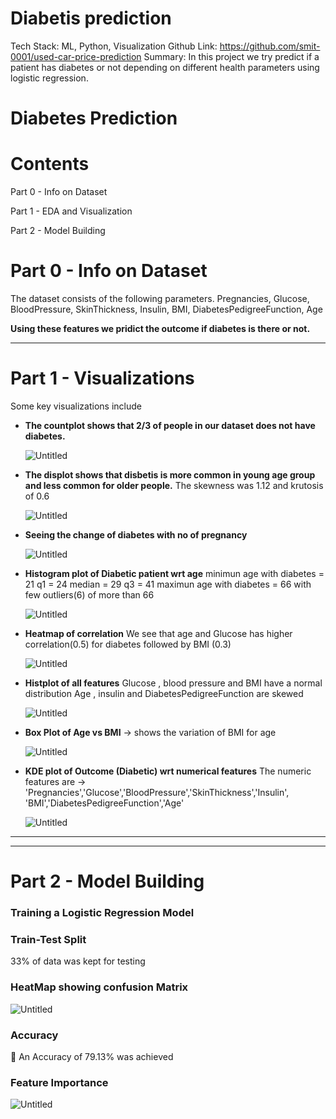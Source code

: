 # Diabetis prediction

Tech Stack: ML, Python, Visualization
Github Link: https://github.com/smit-0001/used-car-price-prediction
Summary: In this project we try predict if a patient has diabetes or not depending on different health parameters using logistic regression.

# Diabetes Prediction

# Contents

Part 0 - Info on Dataset

Part 1 - EDA and Visualization

Part 2 - Model Building

# Part 0 - Info on Dataset

The dataset consists of the following parameters.
Pregnancies,
Glucose,
BloodPressure,
SkinThickness,
Insulin,
BMI,
DiabetesPedigreeFunction,
Age

**Using these features we pridict the outcome if diabetes is there or not.**

---

# Part 1 - Visualizations

Some key visualizations include

- **The countplot shows that 2/3 of people in our dataset does not have diabetes.**
    
    ![Untitled](Diabetis%20prediction%20d9055c8355cd477ba07f89bfc457dfd7/Untitled.png)
    

- **The displot shows that disbetis is more common in young age group and less common for older people.**
The skewness was 1.12 and krutosis of 0.6
    
    ![Untitled](Diabetis%20prediction%20d9055c8355cd477ba07f89bfc457dfd7/Untitled%201.png)
    

- **Seeing the change of diabetes with no of pregnancy**
    
    ![Untitled](Diabetis%20prediction%20d9055c8355cd477ba07f89bfc457dfd7/Untitled%202.png)
    

- **Histogram plot of Diabetic patient wrt age**
minimun age with diabetes = 21
q1 = 24
median = 29
q3 = 41
maximun age with diabetes = 66 with few outliers(6) of more than 66
    
    ![Untitled](Diabetis%20prediction%20d9055c8355cd477ba07f89bfc457dfd7/Untitled%203.png)
    

- **Heatmap of correlation**
We see that age and Glucose has higher correlation(0.5) for diabetes followed by BMI (0.3)
    
    ![Untitled](Diabetis%20prediction%20d9055c8355cd477ba07f89bfc457dfd7/Untitled%204.png)
    

- **Histplot of all features**
Glucose , blood pressure and BMI have a normal distribution
Age , insulin and DiabetesPedigreeFunction are skewed
    
    ![Untitled](Diabetis%20prediction%20d9055c8355cd477ba07f89bfc457dfd7/Untitled%205.png)
    

- **Box Plot of Age vs BMI** → shows the variation of BMI for age
    
    ![Untitled](Diabetis%20prediction%20d9055c8355cd477ba07f89bfc457dfd7/Untitled%206.png)
    

- **KDE plot of Outcome (Diabetic) wrt numerical features**
The numeric features are → 'Pregnancies','Glucose','BloodPressure','SkinThickness','Insulin', 'BMI','DiabetesPedigreeFunction','Age'
    
    ![Untitled](Diabetis%20prediction%20d9055c8355cd477ba07f89bfc457dfd7/Untitled%207.png)
    

---

---

# Part 2 - Model Building

### Training a Logistic Regression Model

### Train-Test Split

33% of data was kept for testing

### HeatMap showing confusion Matrix

![Untitled](Diabetis%20prediction%20d9055c8355cd477ba07f89bfc457dfd7/Untitled%208.png)

### Accuracy

<aside>
🎯 An Accuracy of 79.13% was achieved

</aside>

### Feature Importance

![Untitled](Diabetis%20prediction%20d9055c8355cd477ba07f89bfc457dfd7/Untitled%209.png)